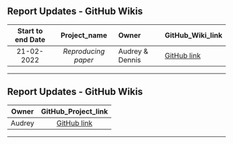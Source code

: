 
Report Updates - GitHub Wikis
---

Start to end Date |  Project_name | Owner | GitHub_Wiki_link 
:---: | :---: | :--- | :--- 
21-02-2022| *Reproducing paper* | Audrey & Dennis | [GitHub link]()
---

Report Updates - GitHub Wikis
---

Owner | GitHub_Project_link 
:---: | :---: 
Audrey | [GitHub link]()
---
